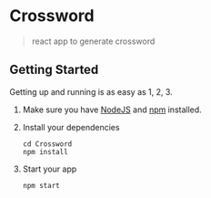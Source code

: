 # Crossword

> react app to generate crossword

## Getting Started

Getting up and running is as easy as 1, 2, 3.

1. Make sure you have [NodeJS](https://nodejs.org/) and [npm](https://www.npmjs.com/) installed.
2. Install your dependencies

    ```
    cd Crossword
    npm install
    ```

3. Start your app

    ```
    npm start
    ```
